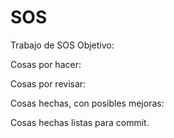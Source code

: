 # SOS
Trabajo de SOS
Objetivo:

Cosas por hacer:

Cosas por revisar:

Cosas hechas, con posibles mejoras:

Cosas hechas listas para commit.
